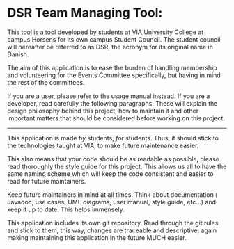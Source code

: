 # DSR Team Managing Tool:

This tool is a tool developed by students at VIA University College at campus
Horsens for its own campus Student Council. The student council will hereafter
be referred to as DSR, the acronym for its original name in Danish.

The aim of this application is to ease the burden of handling membership and
volunteering for the Events Committee specifically, but having in mind the rest
of the committees.

If you are a user, please refer to the usage manual instead. If you are a
developer, read carefully the following paragraphs. These will explain the
design philosophy behind this project, how to maintain it and other important
matters that should be considered before working on this project.

------------------------------------------------------------------------------

This application is made *by* students, *for* students. Thus, it should stick to
the technologies taught at VIA, to make future maintenance easier.

This also means that your code should be as readable as possible, please read
thoroughly the style guide for this project. This allows us all to have the same
naming scheme which will keep the code consistent and easier to read for future
maintainers.

Keep future maintainers in mind at all times. Think about documentation (
Javadoc, use cases, UML diagrams, user manual, style guide, etc...) and keep it
up to date. This helps immensely.

This application includes its own git repository. Read through the git rules and
stick to them, this way, changes are traceable and descriptive, again making
maintaining this application in the future MUCH easier.

